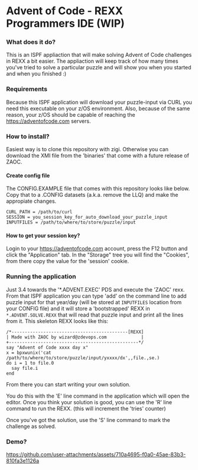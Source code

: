 # Advent of Code - REXX Programmers IDE (WIP)

### What does it do?
This is an ISPF appliaction that will make solving Advent of Code challenges in REXX a bit easier.
The appliaction will keep track of how many times you've tried to solve a particular puzzle and will show you when you started and when you finished :)

### Requirements
Because this ISPF application will download your puzzle-input via CURL you need this executable on your z/OS environment.
Also, because of the same reason, your z/OS should be capable of reaching the https://adventofcode.com servers.

### How to install?
Easiest way is to clone this repository with zigi. Otherwise you can download the XMI file from the 'binaries' that come with a future release of ZAOC.

#### Create config file
The CONFIG.EXAMPLE file that comes with this repository looks like below. Copy that to a .CONFIG datasets (a.k.a. remove the LLQ) and make the appropiate changes.

    CURL_PATH = /path/to/curl                                        
    SESSION = you_session_key_for_auto_download_your_puzzle_input    
    INPUTFILES = /path/to/where/to/store/puzzle/input                

#### How to get your session key?
Login to your https://adventofcode.com account, press the F12 button and click the "Application" tab.
In the "Storage" tree you will find the "Cookies", from there copy the value for the 'session' cookie.

### Running the application
Just 3.4 towards the '*.ADVENT.EXEC' PDS and execute the 'ZAOC' rexx. 
From that ISPF application you can type 'add' on the command line to add puzzle input for that year/day (will be stored at `INPUTFILES` location from your CONFIG file) 
and it will store a 'bootstrapped' REXX in `*.ADVENT.SOLVE.REXX` that will read that puzzle input and print all the lines from it. This skeleton REXX looks like this:

    /*--------------------------------------------[REXX]           
    | Made with ZAOC by wizard@zdevops.com             |             
    +-------------------------------------------------*/           
    say "Advent of Code xxxx day x"                                
    x = bpxwunix('cat /path/to/where/to/store/puzzle/input/yxxxx/dx',,file.,se.)
    do i = 1 to file.0                                             
      say file.i                                                   
    end                 

From there you can start writing your own solution. 

You do this with the 'E' line command in the application which will open the editor. Once you think your solution is good,
you can use the 'R' line command to run the REXX. (this will increment the 'tries' counter)

Once you've got the solution, use the 'S' line command to mark the challenge as solved.

### Demo?


https://github.com/user-attachments/assets/710a4695-f0a0-45ae-83b3-810fa3e1126a

